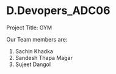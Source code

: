 # D.Devopers_ADC06
Project Title: GYM

Our Team members are: 
1. Sachin Khadka
2. Sandesh Thapa Magar
3. Sujeet Dangol
